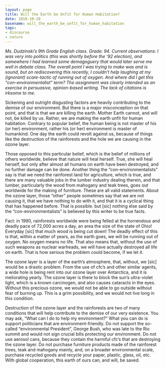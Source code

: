 ```yaml
---
layout: page
title: Will the Earth be Unfit for Human Habitation?
date: 2010-10-28
basename: will_the_earth_be_unfit_for_human_habitation
tags:
- discourse
- nature
---
```


_Ms. Dudzinski&rsquo;s 9th Grade English class. Grade: 94.
Current observations: I was very into politics (this was shortly
before the &rsquo;92 election), and somewhere I had learned some
demagoguery that would later serve me well in debate class. The
overall point I was trying to make was and is sound, but on
rediscovering this recently, I couldn&rsquo;t help laughing at my
(ignorant) scare-tactic of running out of oxygen. And where did I
get this "con-environmentalist" term? The assignment was clearly
intended as an exercise in persuasive, opinion-based writing.
The lack of citations is irksome to me._

<!-- truncate -->

Sickening and outright disgusting factors are heavily
contributing to the demise of our environment. But there is a major
misconception on that point, and that is that we are killing the
earth. Mother Earth cannot, and will not, be killed by us. Rather,
we are making the earth unfit for human habitation. Contrary to
popular belief, the human being is not master of his (or her)
environment, rather his (or her) environment is master of
humankind. One day the earth could revolt against us, because of
things like the destruction of the rainforests and the hole we are
causing in the ozone layer.

Those opposed to this particular belief, which is the belief of
millions of others worldwide, believe that nature will heal
herself. True, she will heal herself, but only after almost all
humans on earth have been destroyed, and no further damage can be
done. Another thing the &ldquo;con-environmentalists&rdquo; say is
that we need the rainforest land for agriculture, which is true,
and there are many valuable jobs in the lumber industry dealing
therein, and that lumber, particularly the wood from mahogany and
teak trees, goes out worldwide for the making of furniture. These
are all valid statements. About the ozone layer, those
&ldquo;other&rdquo; people sometimes say that we are not causing
it, that we have nothing to do with it, and that it is a cyclical
thing that has happened before. That is possible. but [sic] nothing
else said by the &ldquo;con-environmentalists&rdquo; is believed by
this writer to be true facts.

Fact: in 1990, rainforests worldwide were being felled at the
horrendous and deadly pace of 72,000 acres a day, an area the size
of the state of Ohio! Everyday [sic] that much wood is being cut
down! The deadly effect of this is that, within a matter of years,
as the earth goes, we will be running out of oxygen. No oxygen
means no life. That also means that, without the use of such
weapons as nuclear warheads, we will have actually destroyed all
life on earth. That is how serious the problem could become, if we
let it.

The ozone layer is a layer of the earth&rsquo;s atmosphere,
that, without, we [sic] would be a drastic problem. From the use of
cfc&rsquo;s and other similar agents, a wide hole is being rent
into our ozone layer over Antarctica, and it is meliorating yearly.
The ozone layer is there to block the sun&rsquo;s ultra-violet
light, which is a known carcinogen, and also causes cataracts in
the eyes. Without this precious ozone, we would not be able to go
outside without fear of burning up. This is a grim possibility, and
we would not live long in this condition.

Destruction of the ozone layer and the rainforests are two of
many conditions that will help contribute to the demise of our very
existence. You may ask, &ldquo;What can I do to help my
environment?&rdquo; What you can do is support politicians that are
environment-friendly. Do not support the so-called
&ldquo;environmental President&rdquo;, George Bush, who was late to
the Rio summit and would not sign crucial bills protecting our
environment. Do not use aerosol cans, because they contain the
harmful cfc&rsquo;s that are destroying the ozone layer. Do not
purchase furniture products made of the rainforest trees, teak and
mahogany mainly, and, on a broader environmental scale, purchase
recycled goods and recycle your paper, plastic, glass, oil, etc.
With global cooperation, this earth of ours can, and will, be
saved.
